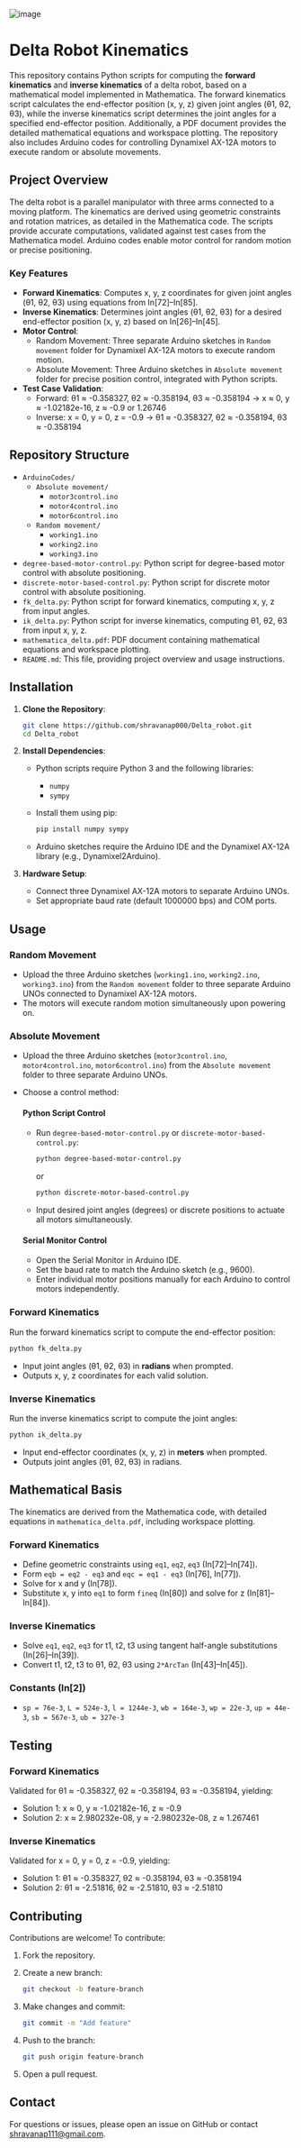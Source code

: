 
![image](https://github.com/user-attachments/assets/36886825-4db5-4fcd-94b2-0c0765688f0d)




# Delta Robot Kinematics

This repository contains Python scripts for computing the **forward kinematics** and **inverse kinematics** of a delta robot, based on a mathematical model implemented in Mathematica. The forward kinematics script calculates the end-effector position (x, y, z) given joint angles (θ1, θ2, θ3), while the inverse kinematics script determines the joint angles for a specified end-effector position. Additionally, a PDF document provides the detailed mathematical equations and workspace plotting. The repository also includes Arduino codes for controlling Dynamixel AX-12A motors to execute random or absolute movements.

## Project Overview

The delta robot is a parallel manipulator with three arms connected to a moving platform. The kinematics are derived using geometric constraints and rotation matrices, as detailed in the Mathematica code. The scripts provide accurate computations, validated against test cases from the Mathematica model. Arduino codes enable motor control for random motion or precise positioning.

### Key Features
- **Forward Kinematics**: Computes x, y, z coordinates for given joint angles (θ1, θ2, θ3) using equations from In[72]–In[85].
- **Inverse Kinematics**: Determines joint angles (θ1, θ2, θ3) for a desired end-effector position (x, y, z) based on In[26]–In[45].
- **Motor Control**: 
  - Random Movement: Three separate Arduino sketches in `Random movement` folder for Dynamixel AX-12A motors to execute random motion.
  - Absolute Movement: Three Arduino sketches in `Absolute movement` folder for precise position control, integrated with Python scripts.
- **Test Case Validation**:
  - Forward: θ1 ≈ -0.358327, θ2 ≈ -0.358194, θ3 ≈ -0.358194 → x ≈ 0, y ≈ -1.02182e-16, z ≈ -0.9 or 1.26746
  - Inverse: x = 0, y = 0, z = -0.9 → θ1 ≈ -0.358327, θ2 ≈ -0.358194, θ3 ≈ -0.358194

## Repository Structure

- `ArduinoCodes/`
  - `Absolute movement/`
    - `motor3control.ino`
    - `motor4control.ino`
    - `motor6control.ino`
  - `Random movement/`
    - `working1.ino`
    - `working2.ino`
    - `working3.ino`
- `degree-based-motor-control.py`: Python script for degree-based motor control with absolute positioning.
- `discrete-motor-based-control.py`: Python script for discrete motor control with absolute positioning.
- `fk_delta.py`: Python script for forward kinematics, computing x, y, z from input angles.
- `ik_delta.py`: Python script for inverse kinematics, computing θ1, θ2, θ3 from input x, y, z.
- `mathematica_delta.pdf`: PDF document containing mathematical equations and workspace plotting.
- `README.md`: This file, providing project overview and usage instructions.

## Installation

1. **Clone the Repository**:

   ```bash
   git clone https://github.com/shravanap000/Delta_robot.git
   cd Delta_robot
   ```

2. **Install Dependencies**:

   - Python scripts require Python 3 and the following libraries:
     - `numpy`
     - `sympy`
   - Install them using pip:

     ```bash
     pip install numpy sympy
     ```

   - Arduino sketches require the Arduino IDE and the Dynamixel AX-12A library (e.g., Dynamixel2Arduino).

3. **Hardware Setup**:
   - Connect three Dynamixel AX-12A motors to separate Arduino UNOs.
   - Set appropriate baud rate (default 1000000 bps) and COM ports.

## Usage

### Random Movement

- Upload the three Arduino sketches (`working1.ino`, `working2.ino`, `working3.ino`) from the `Random movement` folder to three separate Arduino UNOs connected to Dynamixel AX-12A motors.
- The motors will execute random motion simultaneously upon powering on.

### Absolute Movement

- Upload the three Arduino sketches (`motor3control.ino`, `motor4control.ino`, `motor6control.ino`) from the `Absolute movement` folder to three separate Arduino UNOs.
- Choose a control method:

  #### Python Script Control
  - Run `degree-based-motor-control.py` or `discrete-motor-based-control.py`:
    ```bash
    python degree-based-motor-control.py
    ```
    or
    ```bash
    python discrete-motor-based-control.py
    ```
  - Input desired joint angles (degrees) or discrete positions to actuate all motors simultaneously.

  #### Serial Monitor Control
  - Open the Serial Monitor in Arduino IDE.
  - Set the baud rate to match the Arduino sketch (e.g., 9600).
  - Enter individual motor positions manually for each Arduino to control motors independently.

### Forward Kinematics

Run the forward kinematics script to compute the end-effector position:
```bash
python fk_delta.py
```
- Input joint angles (θ1, θ2, θ3) in **radians** when prompted.
- Outputs x, y, z coordinates for each valid solution.

### Inverse Kinematics

Run the inverse kinematics script to compute the joint angles:
```bash
python ik_delta.py
```
- Input end-effector coordinates (x, y, z) in **meters** when prompted.
- Outputs joint angles (θ1, θ2, θ3) in radians.

## Mathematical Basis

The kinematics are derived from the Mathematica code, with detailed equations in `mathematica_delta.pdf`, including workspace plotting.

### Forward Kinematics
- Define geometric constraints using `eq1`, `eq2`, `eq3` (In[72]–In[74]).
- Form `eqb = eq2 - eq3` and `eqc = eq1 - eq3` (In[76], In[77]).
- Solve for x and y (In[78]).
- Substitute x, y into `eq1` to form `fineq` (In[80]) and solve for z (In[81]–In[84]).

### Inverse Kinematics
- Solve `eq1`, `eq2`, `eq3` for t1, t2, t3 using tangent half-angle substitutions (In[26]–In[39]).
- Convert t1, t2, t3 to θ1, θ2, θ3 using `2*ArcTan` (In[43]–In[45]).

### Constants (In[2])
- `sp = 76e-3`, `L = 524e-3`, `l = 1244e-3`, `wb = 164e-3`, `wp = 22e-3`, `up = 44e-3`, `sb = 567e-3`, `ub = 327e-3`

## Testing

### Forward Kinematics
Validated for θ1 ≈ -0.358327, θ2 ≈ -0.358194, θ3 ≈ -0.358194, yielding:
- Solution 1: x ≈ 0, y ≈ -1.02182e-16, z ≈ -0.9
- Solution 2: x ≈ 2.980232e-08, y ≈ -2.980232e-08, z ≈ 1.267461

### Inverse Kinematics
Validated for x = 0, y = 0, z = -0.9, yielding:
- Solution 1: θ1 ≈ -0.358327, θ2 ≈ -0.358194, θ3 ≈ -0.358194
- Solution 2: θ1 ≈ -2.51816, θ2 ≈ -2.51810, θ3 ≈ -2.51810

## Contributing

Contributions are welcome! To contribute:

1. Fork the repository.
2. Create a new branch:

   ```bash
   git checkout -b feature-branch
   ```

3. Make changes and commit:

   ```bash
   git commit -m "Add feature"
   ```

4. Push to the branch:

   ```bash
   git push origin feature-branch
   ```

5. Open a pull request.

## Contact

For questions or issues, please open an issue on GitHub or contact [shravanap111@gmail.com](mailto:shravanap111@gmail.com).

